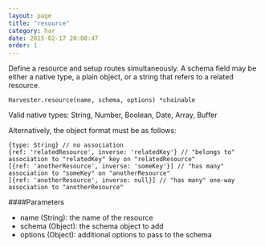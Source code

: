 ```yaml
---
layout: page
title: "resource"
category: har
date: 2015-02-17 20:08:47
order: 1
---
```


Define a resource and setup routes simultaneously. A schema field may be either a native type, a plain object, or a string that refers to a related resource.

```
Harvester.resource(name, schema, options) *chainable
```

Valid native types: String, Number, Boolean, Date, Array, Buffer

Alternatively, the object format must be as follows:

```
{type: String} // no association
{ref: 'relatedResource', inverse: 'relatedKey'} // "belongs to" association to "relatedKey" key on "relatedResource"
[{ref: 'anotherResource', inverse: 'someKey'}] // "has many" association to "someKey" on "anotherResource"
[{ref: 'anotherResource', inverse: null}] // "has many" one-way association to "anotherResource"
```

####Parameters

- name (String): the name of the resource
- schema (Object): the schema object to add
- options (Object): additional options to pass to the schema